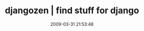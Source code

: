 ---
date: 2009-03-31 21:53:48
link:
  source: delicious
  source_url: https://del.icio.us/roytang
  text: djangozen | find stuff for django
  url: http://djangozen.com/
slug: djangozen-find-stuff-for-django
source: delicious
tags:
- django
title: djangozen | find stuff for django
---